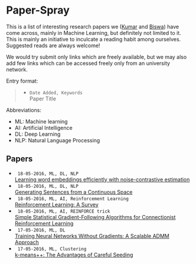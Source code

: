 # Paper-Spray

This is a list of interesting research papers we ([Kumar](https://github.com/kumarkrishna) and [Biswa](https://github.com/biswajitsc)) have come across, mainly in Machine Learning, but definitely not limited to it. This is mainly an initiative to inculcate a reading habit among ourselves. Suggested reads are always welcome!

We would try submit only links which are freely available, but we may also add few links which can be accessed freely only from an university network.

Entry format:
> * ```Date Added, Keywords```  
> Paper Title

Abbreviations:
* ML: Machine learning
* AI: Artificial Intelligence
* DL: Deep Learning
* NLP: Natural Language Processing

<!---
Instructions:
* Add new papers at the top.
* For each entry add two or more spaces at the end of line 1 to enter a newline.
-->


## Papers
* ``` 18-05-2016, ML, DL, NLP```  
[Learning word embeddings efficiently with noise-contrastive estimation](https://papers.nips.cc/paper/5165-learning-word-embeddings-efficiently-with-noise-contrastive-estimation.pdf)
* ``` 18-05-2016, ML, DL, NLP```  
[Generating Sentences from a Continuous Space](http://arxiv.org/pdf/1511.06349v4.pdf)
* ``` 18-05-2016, ML, AI, Reinforcement Learning```  
[Reinforcement Learning: A Survey](https://www.jair.org/media/301/live-301-1562-jair.pdf)
* ``` 18-05-2016, ML, AI, REINFORCE trick```  
[Simple Statistical Gradient-Following Algorithms for Connectionist Reinforcement Learning](http://www-anw.cs.umass.edu/~barto/courses/cs687/williams92simple.pdf)
* ``` 17-05-2016, ML, DL```  
[Training Neural Networks Without Gradients: A Scalable ADMM Approach](http://arxiv.org/pdf/1605.02026.pdf)
* ``` 17-05-2016, ML, Clustering```  
[k-means++: The Advantages of Careful Seeding](http://ilpubs.stanford.edu:8090/778/1/2006-13.pdf)
